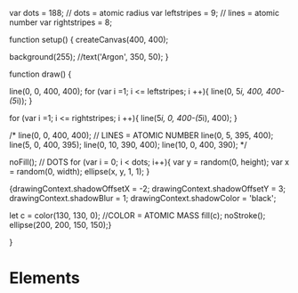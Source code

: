   var dots = 188;                // dots = atomic radius
  var leftstripes = 9;           // lines = atomic number
  var rightstripes = 8; 

function setup() {
  createCanvas(400, 400);
  
  background(255);
  //text('Argon', 350, 50);
}


function draw() {
  
   line(0, 0, 400, 400); 
  for (var i =1; i <= leftstripes; i ++){
    line(0, 5*i, 400, 400-(5*i));
  }
  
  for (var i =1; i <= rightstripes; i ++){
    line(5*i, 0, 400-(5*i), 400);
  }
  
  
  
  
 /* line(0, 0, 400, 400);                       // LINES = ATOMIC NUMBER
  line(0, 5, 395, 400);
  line(5, 0, 400, 395);
  line(0, 10, 390, 400);
  line(10, 0, 400, 390); */
  
  noFill();                                  // DOTS
  for (var i = 0; i < dots; i++){
    var y = random(0, height);
    var x = random(0, width);
   ellipse(x, y, 1, 1);
  }
 
   
    
  

  {drawingContext.shadowOffsetX = -2;
  drawingContext.shadowOffsetY = 3;
  drawingContext.shadowBlur = 1;
  drawingContext.shadowColor = 'black'; 

  let c = color(130, 130, 0);                 //COLOR = ATOMIC MASS
  fill(c);
  noStroke();
  ellipse(200, 200, 150, 150);}
  
  
 
}
# Elements
